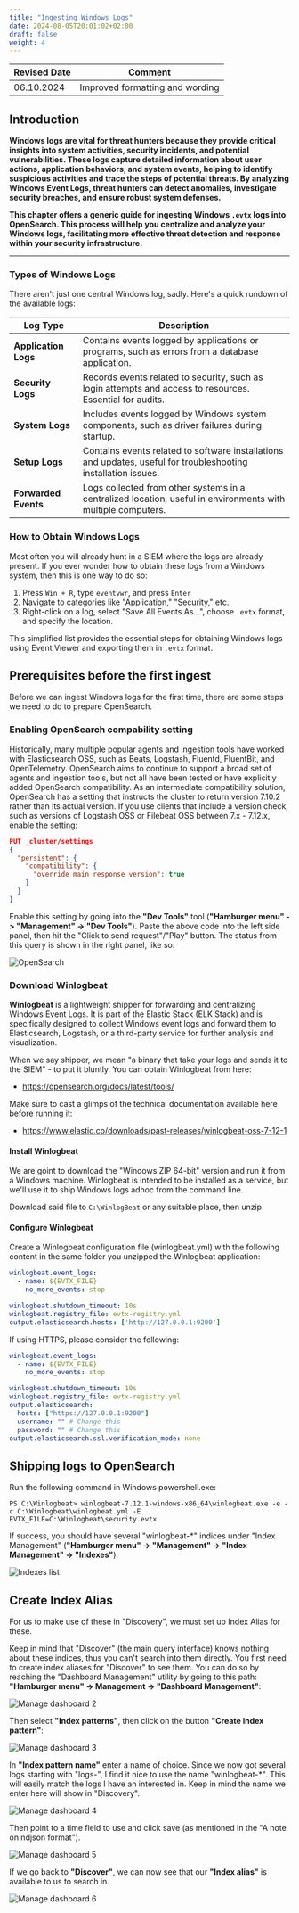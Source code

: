 ```yaml
---
title: "Ingesting Windows Logs"
date: 2024-08-05T20:01:02+02:00
draft: false
weight: 4
---
```


| Revised Date | Comment |
| ------------ | ------- |
| 06.10.2024   | Improved formatting and wording | 

## Introduction

**Windows logs are vital for threat hunters because they provide critical insights into system activities, security incidents, and potential vulnerabilities. These logs capture detailed information about user actions, application behaviors, and system events, helping to identify suspicious activities and trace the steps of potential threats. By analyzing Windows Event Logs, threat hunters can detect anomalies, investigate security breaches, and ensure robust system defenses.**

**This chapter offers a generic guide for ingesting Windows `.evtx` logs into OpenSearch. This process will help you centralize and analyze your Windows logs, facilitating more effective threat detection and response within your security infrastructure.**

---

### Types of Windows Logs

There aren't just one central Windows log, sadly. Here's a quick rundown of the available logs:

| **Log Type**       | **Description**                                                                                          |
|--------------------|----------------------------------------------------------------------------------------------------------|
| **Application Logs** | Contains events logged by applications or programs, such as errors from a database application. |
| **Security Logs**   | Records events related to security, such as login attempts and access to resources. Essential for audits. |
| **System Logs**     | Includes events logged by Windows system components, such as driver failures during startup.               |
| **Setup Logs**      | Contains events related to software installations and updates, useful for troubleshooting installation issues. |
| **Forwarded Events** | Logs collected from other systems in a centralized location, useful in environments with multiple computers. |

### How to Obtain Windows Logs

Most often you will already hunt in a SIEM where the logs are already present. If you ever wonder how to obtain these logs from a Windows system, then this is one way to do so:

1. Press `Win + R`, type `eventvwr`, and press `Enter`
2. Navigate to categories like "Application," "Security," etc.
3. Right-click on a log, select "Save All Events As…", choose `.evtx` format, and specify the location.

This simplified list provides the essential steps for obtaining Windows logs using Event Viewer and exporting them in `.evtx` format.

## Prerequisites before the first ingest

Before we can ingest Windows logs for the first time, there are some steps we need to do to prepare OpenSearch. 

### Enabling OpenSearch compability setting

Historically, many multiple popular agents and ingestion tools have worked with Elasticsearch OSS, such as Beats, Logstash, Fluentd, FluentBit, and OpenTelemetry. OpenSearch aims to continue to support a broad set of agents and ingestion tools, but not all have been tested or have explicitly added OpenSearch compatibility. As an intermediate compatibility solution, OpenSearch has a setting that instructs the cluster to return version 7.10.2 rather than its actual version. If you use clients that include a version check, such as versions of Logstash OSS or Filebeat OSS between 7.x - 7.12.x, enable the setting:

```json
PUT _cluster/settings
{
  "persistent": {
    "compatibility": {
      "override_main_response_version": true
    }
  }
}
```

Enable this setting by going into the __"Dev Tools"__ tool (__"Hamburger menu" -> "Management" -> "Dev Tools"__). Paste the above code into the left side panel, then hit the "Click to send request"/"Play" button. The status from this query is shown in the right panel, like so: 

![OpenSearch](/images/opensearch-devtools.png)

### Download Winlogbeat

**Winlogbeat** is a lightweight shipper for forwarding and centralizing Windows Event Logs. It is part of the Elastic Stack (ELK Stack) and is specifically designed to collect Windows event logs and forward them to Elasticsearch, Logstash, or a third-party service for further analysis and visualization.

When we say shipper, we mean "a binary that take your logs and sends it to the SIEM" - to put it bluntly. You can obtain Winlogbeat from here:

* https://opensearch.org/docs/latest/tools/

Make sure to cast a glimps of the technical documentation available here before running it: 

* https://www.elastic.co/downloads/past-releases/winlogbeat-oss-7-12-1

#### Install Winlogbeat

We are goint to download the "Windows ZIP 64-bit" version and run it from a Windows machine. Winlogbeat is intended to be installed as a service, but we'll use it to ship Windows logs adhoc from the command line. 

Download said file to ```C:\WinlogBeat``` or any suitable place, then unzip.

#### Configure Winlogbeat

Create a Winlogbeat configuration file (winlogbeat.yml) with the following content in the same folder you unzipped the Winlogbeat application:

```yaml
winlogbeat.event_logs:
  - name: ${EVTX_FILE} 
    no_more_events: stop

winlogbeat.shutdown_timeout: 10s 
winlogbeat.registry_file: evtx-registry.yml 
output.elasticsearch.hosts: ['http://127.0.0.1:9200']
```

If using HTTPS, please consider the following:

```yaml
winlogbeat.event_logs:
  - name: ${EVTX_FILE} 
    no_more_events: stop

winlogbeat.shutdown_timeout: 10s 
winlogbeat.registry_file: evtx-registry.yml 
output.elasticsearch:
  hosts: ["https://127.0.0.1:9200"]
  username: "" # Change this
  password: "" # Change this
output.elasticsearch.ssl.verification_mode: none
```

## Shipping logs to OpenSearch

Run the following command in Windows powershell.exe:

```
PS C:\Winlogbeat> winlogbeat-7.12.1-windows-x86_64\winlogbeat.exe -e -c C:\Winlogbeat\winlogbeat.yml -E EVTX_FILE=C:\Winlogbeat\security.evtx
```

If success, you should have several "winlogbeat-*" indices under "Index Management" (__"Hamburger menu" -> "Management" -> "Index Management" -> "Indexes"__). 

![Indexes list](/images/winlogbeat-indexes-list.png)

## Create Index Alias 

For us to make use of these in "Discovery", we must set up Index Alias for these.

Keep in mind that "Discover" (the main query interface) knows nothing about these indices, thus you can't search into them directly. You first need to create index aliases for "Discover" to see them. You can do so by reaching the "Dashboard Management" utility by going to this path: __"Hamburger menu" -> Management -> "Dashboard Management"__: 

![Manage dashboard 2](/images/manage-dashboard-2.png)

Then select __"Index patterns"__, then click on the button __"Create index pattern"__:

![Manage dashboard 3](/images/manage-dashboard-3.png)

In __"Index pattern name"__ enter a name of choice. Since we now got several logs starting with "logs-", I find it nice to use the name "winlogbeat-*". This will easily match the logs I have an interested in. Keep in mind the name we enter here will show in "Discovery".

![Manage dashboard 4](/images/winlogbeat-index-pattern.png)

Then point to a time field to use and click save (as mentioned in the "A note on ndjson format").

![Manage dashboard 5](/images/winlogbeat-index-pattern-time.png)

If we go back to __"Discover"__, we can now see that our __"Index alias"__ is available to us to search in. 

![Manage dashboard 6](/images/winlogbeat-discovery.png)
